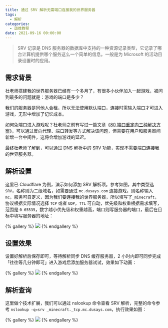 ```yaml
---
title: 通过 SRV 解析无需端口连接我的世界服务器
tags:
  - 解析
categories:
  - 运维教程
date: 2021-09-16 00:00:00
---
```


> SRV 记录是 DNS 服务器的数据库中支持的一种资源记录类型，它记录了哪台计算机提供哪个服务这么一个简单的信息。一般是为 Microsoft 的活动目录设置时的应用。

<!-- more -->

## 需求背景

杜老师搭建我的世界服务器已经有一个多月了，有很多小伙伴加入一起游戏，被问到最多的问题就是：游戏的端口是多少？

我们的服务器是同他人合租，所以无法使用默认端口，连接时需输入端口才可进入游戏，无形中增加了记忆成本。

如何免端口进入游戏呢？杜老师之前有写过一篇文章《[80 端口重定向三种解决方案](https://dusays.com/366/)》，可以通过反向代理、端口转发等方式解决该问题，但需要在用户和服务器间新增一台中间件，这将会增加游戏的延迟。

最终杜老师了解到，可以通过 DNS 解析中的 SRV 功能，实现不需要端口连接我的世界服务器。

## 解析设置

这里已 Cloudflare 为例，演示如何添加 SRV 解析项。参考如图，其中类型选 `SRV`，名称则为二级域名，如需要通过 `mc.dusays.com` 连接游戏，则名称输入 `mc`，服务可自定义，因为我们要连接我的世界服务器，所以填写了`_minecraft`，协议根据实际情况选择 `TCP` 或者 `UDP`，`TTL` 可自动，优先级和权重根据需求填写，范围是 `0-65535`，数字越小优先级和权重越高，端口则写服务器的端口，最后在目标中填写服务器的地址：

{% gallery %}
![](https://cdn.dusays.com/2021/09/383-1.jpg)
{% endgallery %}

## 设置效果

设置好解析后保存即可，等待解析同步 DNS 缓存服务器，2 小时内即可同步完成「往往等几分钟即可」进入游戏后添加服务器试试，效果如下动画：

{% gallery %}
![](https://cdn.dusays.com/2021/09/383-1.gif)
{% endgallery %}

## 解析查询

这里做个技术扩展，我们可以通过 nslookup 命令查看 SRV 解析，完整的命令参考 `nslookup -q=srv _minecraft._tcp.mc.dusays.com`，执行效果如图：

{% gallery %}
![](https://cdn.dusays.com/2021/09/383-2.jpg)
{% endgallery %}
